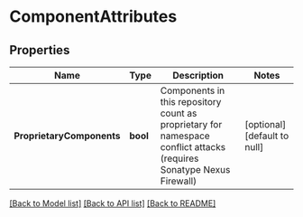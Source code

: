 # ComponentAttributes

## Properties
Name | Type | Description | Notes
------------ | ------------- | ------------- | -------------
**ProprietaryComponents** | **bool** | Components in this repository count as proprietary for namespace conflict attacks (requires Sonatype Nexus Firewall) | [optional] [default to null]

[[Back to Model list]](../README.md#documentation-for-models) [[Back to API list]](../README.md#documentation-for-api-endpoints) [[Back to README]](../README.md)


